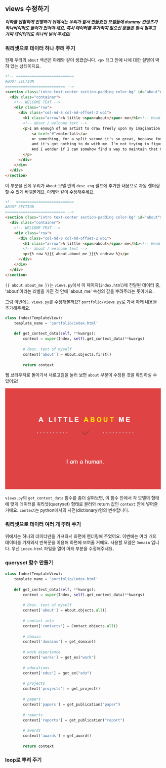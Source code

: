 ## views 수정하기

***이하를 원활하게 진행하기 위해서는 우리가 앞서 만들었던 모델들에 dummy 컨텐츠가 하나씩이라도 들어가 있어야 해요.
혹시 데이터를 추가하지 않으신 분들은 잠시 멈추고 가짜 데이터라도 하나씩 넣어 주세요!***


### 쿼리셋으로 데이터 하나 뿌려 주기
현재 우리의 `about` 섹션은 아래와 같이 생겼습니다.
`<p>` 태그 안에 나에 대한 설명이 박혀 있는 상태이지요.
```html
<!-- ==========================
ABOUT SECTION  
=========================== -->
<section class="intro text-center section-padding color-bg" id="about">
  <div class="container">
    <!-- WELCOME TEXT -->
    <div class="row">
      <div class="col-md-8 col-md-offset-2 wp1">
        <h1 class="arrow">A little <span>about</span> me</h1><!-- Headline -->
        <!-- about / welcome text -->
        <p>I am enough of an artist to draw freely upon my imagination. The point is that when I see a sunset or a 
            <a href="#">waterfall</a> 
            or something, for a split second it's so great, because for a little bit I'm out of my brain, 
            and it's got nothing to do with me. I'm not trying to figure it out, you know what I mean? 
            And I wonder if I can somehow find a way to maintain that mind stillness.
        </p>
      </div>
    </div>
  </div>
</section>
```

이 부분을 전에 우리가 `About` 모델 안의 `desc_eng` 필드에 추가한 내용으로 
자동 렌더링 할 수 있게 바꿔볼게요.
아래와 같이 수정해주세요.
```html
<!-- ==========================
ABOUT SECTION  
=========================== -->
<section class="intro text-center section-padding color-bg" id="about">
  <div class="container">
    <!-- WELCOME TEXT -->
    <div class="row">
      <div class="col-md-8 col-md-offset-2 wp1">
        <h1 class="arrow">A little <span>about</span> me</h1><!-- Headline -->
        <!-- about / welcome text -->
        <p>{% raw %}{{ about.about_me }}{% endraw %}</p>
      </div>
    </div>
  </div>
</section>
```

`{{ about.about_me }}`는 `views.py`에서 이 페이지(`index.html`)에 전달된 데이터 중,
'about'이라는 라벨을 가진 것 안에 'about_me' 속성의 값을 뿌려주라는 뜻이에요.

그럼 이번에는 `views.py`를 수정해볼까요?
`portfolio/views.py`로 가서 아래 내용을 추가해주세요.
```python
class Index(TemplateView):
    template_name = 'portfolio/index.html'

    def get_context_data(self, **kwargs):
        context = super(Index, self).get_context_data(**kwargs)

        # desc. text of myself
        context['about'] = About.objects.first()

        return context
```

웹 브라우저로 돌아가서 새로고침을 눌러 보면 `about` 부분이 수정된 것을 확인하실 수 있어요!

![자동 렌더링 된 about me 부분](img/1.PNG)

`views.py`의 `get_context_data` 함수를 좀더 살펴보면,
이 함수 안에서 각 모델의 형태에 맞게 데이터를 쿼리셋(queryset) 형태로 불러와
return 값인 `context` 안에 넣어줄 거에요.
`context`는 python에서의 사전(dictionary)형의 변수랍니다.


### 쿼리셋으로 데이터 여러 개 뿌려 주기

위에서는 하나의 데이터만을 가져와서 화면에 렌더링해 주었어요.
이번에는 여러 개의 데이터를 가져와서 반복문을 이용해 화면에 보여줄 거에요.
사용할 모델은 `Domain` 입니다.
우선 `index.html` 파일을 열어 아래 부분을 수정해주세요.



### queryset 함수 만들기


```python
class Index(TemplateView):
    template_name = 'portfolio/index.html'

    def get_context_data(self, **kwargs):
        context = super(Index, self).get_context_data(**kwargs)

        # desc. text of myself
        context['about'] = About.objects.all()

        # contact info
        context['contacts'] = Contact.objects.all()

        # domain
        context['domains'] = get_domain()

        # work experience
        context['works'] = get_ex("work")

        # educations
        context['edus'] = get_ex("edu")

        # projects
        context['projects'] = get_project()

        # papers
        context['papers'] = get_publication("paper")

        # reports
        context['reports'] = get_publication("report")

        # awards
        context['awards'] = get_award()

        return context
```



### loop로 뿌려 주기

